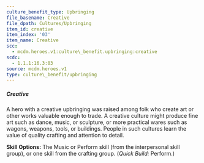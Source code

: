 ```yaml
---
culture_benefit_type: Upbringing
file_basename: Creative
file_dpath: Cultures/Upbringing
item_id: creative
item_index: '03'
item_name: Creative
scc:
  - mcdm.heroes.v1:culture\_benefit.upbringing:creative
scdc:
  - 1.1.1:16.3:03
source: mcdm.heroes.v1
type: culture\_benefit/upbringing
---
```


##### Creative

A hero with a creative upbringing was raised among folk who create art or other works valuable enough to trade. A creative culture might produce fine art such as dance, music, or sculpture, or more practical wares such as wagons, weapons, tools, or buildings. People in such cultures learn the value of quality crafting and attention to detail.

**Skill Options:** The Music or Perform skill (from the interpersonal skill group), or one skill from the crafting group. (*Quick Build:* Perform.)
